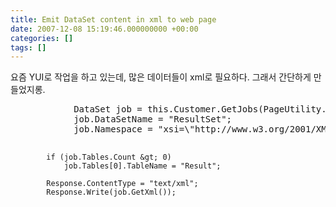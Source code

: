 ```yaml
---
title: Emit DataSet content in xml to web page
date: 2007-12-08 15:19:46.000000000 +00:00
categories: []
tags: []
---
```

<p>요즘 YUI로 작업을 하고 있는데, 많은 데이터들이 xml로 필요하다. 그래서 간단하게 만들었지롱.</p>
<pre>
            DataSet job = this.Customer.GetJobs(PageUtility.ParseQueryStringInt("CustomerId"));
            job.DataSetName = "ResultSet";
            job.Namespace = "xsi=\"http://www.w3.org/2001/XMLSchema-instance\" xmlns=\"urn:yahoo:lcl\"";

            if (job.Tables.Count &gt; 0)
                job.Tables[0].TableName = "Result";

            Response.ContentType = "text/xml";
            Response.Write(job.GetXml());

</pre>
